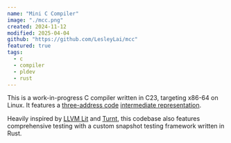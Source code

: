 ```yaml
---
name: "Mini C Compiler"
image: "./mcc.png"
created: 2024-11-12
modified: 2025-04-04
github: "https://github.com/LesleyLai/mcc"
featured: true
tags:
  - c
  - compiler
  - pldev
  - rust
---
```


This is a work-in-progress C compiler written in C23, targeting x86-64 on Linux. It features a [three-address code](https://en.wikipedia.org/wiki/Three-address_code) [intermediate representation](https://en.wikipedia.org/wiki/Intermediate_representation).

Heavily inspired by [LLVM Lit](https://llvm.org/docs/CommandGuide/lit.html) and [Turnt](https://pypi.org/project/turnt/), this codebase also features comprehensive testing with a custom snapshot testing framework written in Rust.
